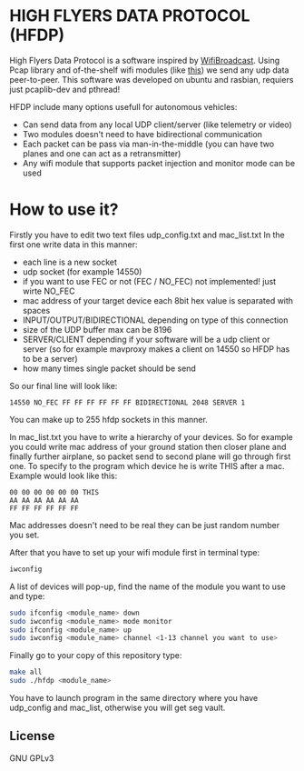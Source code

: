 # HIGH FLYERS DATA PROTOCOL (HFDP)



High Flyers Data Protocol is a software inspired by [WifiBroadcast](https://github.com/rodizio1/ez-wifibroadcast/wiki).
Using Pcap library and of-the-shelf wifi modules (like [this](https://www.alfa.com.tw/service_1_detail/5.htm)) we send any udp data peer-to-peer.
This software was developed on ubuntu and rasbian, requiers just pcaplib-dev and pthread!

HFDP include many options usefull for autonomous vehicles:

  - Can send data from any local UDP client/server (like telemetry or video)
  - Two modules doesn't need to have bidirectional communication
  - Each packet can be pass via man-in-the-middle (you can have two planes and one can act as a retransmitter)
  - Any wifi module that supports packet injection and monitor mode can be used

# How to use it?

Firstly you have to edit two text files udp_config.txt and mac_list.txt
In the first one write data in this manner:
 - each line is a new socket
 - udp socket (for example 14550)
 - if you want to use FEC or not (FEC / NO_FEC) not implemented! just wirte NO_FEC
 - mac address of your target device each 8bit hex value is separated with spaces
 - INPUT/OUTPUT/BIDIRECTIONAL depending on type of this connection
 - size of the UDP buffer max can be 8196
 - SERVER/CLIENT depending if your software will be a udp client or server (so for example mavproxy makes a client on 14550 so HFDP has to be a server)
 - how many times single packet should be send

So our final line will look like:
```
14550 NO_FEC FF FF FF FF FF FF BIDIRECTIONAL 2048 SERVER 1
```
You can make up to 255 hfdp sockets in this manner.

In mac_list.txt you have to write a hierarchy of your devices. So for example you could write mac address of your ground station then closer plane and finally further airplane, so packet send to second plane will go through first one. To specify to the program which device he is write THIS after a mac.
Example would look like this:

```
00 00 00 00 00 00 THIS
AA AA AA AA AA AA
FF FF FF FF FF FF
```

Mac addresses doesn't need to be real they can be just random number you set.


After that you have to set up your wifi module first in terminal type:

```sh
iwconfig
```

A list of devices will pop-up, find the name of the module you want to use and type:

```sh
sudo ifconfig <module_name> down
sudo iwconfig <module_name> mode monitor
sudo ifconfig <module_name> up
sudo iwconfig <module_name> channel <1-13 channel you want to use>
```

Finally go to your copy of this repository type:

```sh
make all
sudo ./hfdp <module_name>
```

You have to launch program in the same directory where you have udp_config and mac_list, otherwise you will get seg vault.



License
----

GNU GPLv3

